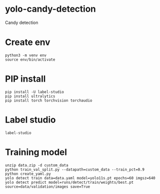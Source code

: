 # yolo-candy-detection
Candy detection

# Create env

```shell
python3 -m venv env
source env/bin/activate
```

# PIP install

```shell
pip install -U label-studio
pip install ultralytics
pip install torch torchvision torchaudio
```

# Label studio

```shell
label-studio
```

# Training model

```shell
unzip data.zip -d custom_data
python train_val_split.py --datapath=custom_data --train_pct=0.9
python create_yaml.py
yolo detect train data=data.yaml model=yolo11s.pt epochs=60 imgsz=640
yolo detect predict model=runs/detect/train/weights/best.pt source=data/validation/images save=True
```